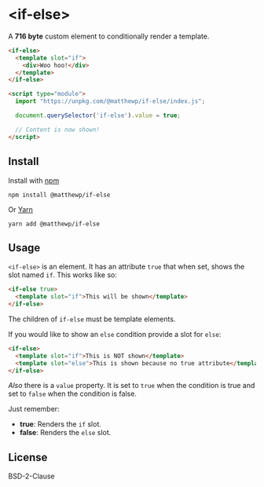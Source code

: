 # &lt;if-else&gt;

A __716 byte__ custom element to conditionally render a template.

```html
<if-else>
  <template slot="if">
    <div>Woo hoo!</div>
  </template>
</if-else>

<script type="module">
  import "https://unpkg.com/@matthewp/if-else/index.js";

  document.querySelector('if-else').value = true;

  // Content is now shown!
</script>
```

## Install

Install with [npm](https://www.npmjs.com/package/@matthewp/if-else)

```shell
npm install @matthewp/if-else
```

Or [Yarn](https://yarnpkg.com/en/package/@matthewp/if-else)

```shell
yarn add @matthewp/if-else
```

## Usage

`<if-else>` is an element. It has an attribute `true` that when set, shows the slot named `if`. This works like so:

```html
<if-else true>
  <template slot="if">This will be shown</template>
</if-else>
```

The children of `if-else` must be template elements.

If you would like to show an `else` condition provide a slot for `else`:


```html
<if-else>
  <template slot="if">This is NOT shown</template>
  <template slot="else">This is shown because no true attribute</template>
</if-else>
```

*Also* there is a `value` property. It is set to `true` when the condition is true and set to `false` when the condition is false.

Just remember:

* __true__: Renders the `if` slot.
* __false__: Renders the `else` slot.

## License

BSD-2-Clause